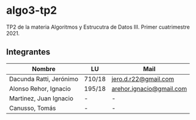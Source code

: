 # algo3-tp2

TP2 de la materia Algoritmos y Estrucutra de Datos III. Primer cuatrimestre 2021.

## Integrantes

| Nombre                  | LU     | Mail                     |
| ----------------------- | ------ | ------------------------ |
| Dacunda Ratti, Jerónimo | 710/18 | jero.d.r22@gmail.com     |
| Alonso Rehor, Ignacio   | 195/18 | arehor.ignacio@gmail.com |
| Martinez, Juan Ignacio  | - | - |
| Canusso, Tomás          | - | - |
